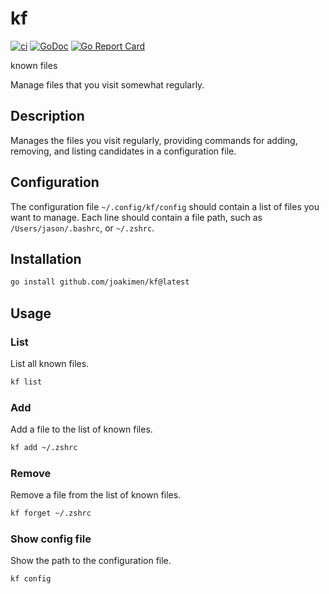 # kf

[![ci](https://github.com/joakimen/kf/actions/workflows/ci.yml/badge.svg)](https://github.com/joakimen/kf/actions/workflows/ci.yml) [![GoDoc](https://godoc.org/github.com/joakimen/kf?status.svg)](https://godoc.org/github.com/joakimen/kf) [![Go Report Card](https://goreportcard.com/badge/github.com/joakimen/kf)](https://goreportcard.com/report/github.com/joakimen/kf)

known files

Manage files that you visit somewhat regularly.

## Description

Manages the files you visit regularly, providing commands for adding, removing, and listing candidates in a configuration file.

## Configuration

The configuration file `~/.config/kf/config` should contain a list of files you want to manage. Each line should contain a file path, such as `/Users/jason/.bashrc`, or `~/.zshrc`.

## Installation

```sh
go install github.com/joakimen/kf@latest
```

## Usage

### List

List all known files.

```sh
kf list
```

### Add

Add a file to the list of known files.

```bash
kf add ~/.zshrc
```

### Remove

Remove a file from the list of known files.

```bash
kf forget ~/.zshrc
```

### Show config file

Show the path to the configuration file.

```bash
kf config
```
